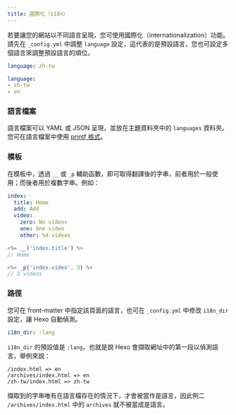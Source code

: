 ```yaml
---
title: 國際化（i18n）
---
```

若要讓您的網站以不同語言呈現，您可使用國際化（internationalization）功能。請先在 `_config.yml` 中調整 `language` 設定，這代表的是預設語言，您也可設定多個語言來調整預設語言的順位。

``` yaml
language: zh-tw

language: 
- zh-tw
- en
```

### 語言檔案

語言檔案可以 YAML 或 JSON 呈現，並放在主題資料夾中的 `languages` 資料夾。您可在語言檔案中使用 [printf 格式](https://github.com/alexei/sprintf.js)。

### 模板

在模板中，透過 `__` 或 `_p` 輔助函數，即可取得翻譯後的字串，前者用於一般使用；而後者用於複數字串。例如：

``` yaml en.yml
index:
  title: Home
  add: Add
  video:
    zero: No videos
    one: One video
    other: %d videos
```

``` js
<%= __('index.title') %>
// Home

<%= _p('index.video', 3) %>
// 3 videos
```

### 路徑

您可在 front-matter 中指定該頁面的語言，也可在 `_config.yml` 中修改 `i18n_dir` 設定，讓 Hexo 自動偵測。

``` yaml
i18n_dir: :lang
```

`i18n_dir` 的預設值是 `:lang`，也就是說 Hexo 會擷取網址中的第一段以偵測語言，舉例來說：

``` plain
/index.html => en
/archives/index.html => en
/zh-tw/index.html => zh-tw
```

擷取到的字串唯有在語言檔存在的情況下，才會被當作是語言，因此例二 `/archives/index.html` 中的 `archives` 就不被當成是語言。
